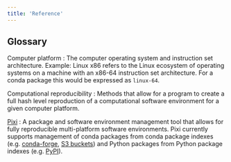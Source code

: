 ```yaml
---
title: 'Reference'
---
```


## Glossary

Computer platform
: The computer operating system and instruction set architecture.
  Example: Linux x86 refers to the Linux ecosystem of operating systems on a machine with an x86-64 instruction set architecture.
  For a conda package this would be expressed as `linux-64`.

Computational reproducibility
: Methods that allow for a program to create a full hash level reproduction of a computational software environment for a given computer platform.

[Pixi](https://pixi.sh/)
: A package and software environment management tool that allows for fully reproducible multi-platform software environments.
  Pixi currently supports management of conda packages from conda package indexes (e.g. [conda-forge](https://conda-forge.org/), [S3 buckets](https://pixi.sh/latest/deployment/s3/)) and Python packages from Python package indexes (e.g. [PyPI](https://pypi.org/)).
